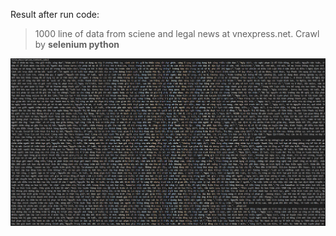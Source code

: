 Result after run code:
> 1000 line of data from sciene and legal news at vnexpress.net.
> Crawl by **selenium python**

![](result.png)
